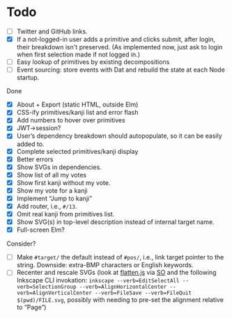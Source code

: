 # Todo

- [ ] Twitter and GitHub links.
- [x] If a not-logged-in user adds a primitive and clicks submit, after login, their breakdown isn't preserved. (As implemented now, just ask to login when first selection made if not logged in.)
- [ ] Easy lookup of primitives by existing decompositions
- [ ] Event sourcing: store events with Dat and rebuild the state at each Node startup.

Done

- [x] About + Export (static HTML, outside Elm)
- [x] CSS-ify primitives/kanji list and error flash
- [x] Add numbers to hover over primitives
- [x] JWT->session?
- [x] User’s dependency breakdown should autopopulate, so it can be easily added to.
- [x] Complete selected primitives/kanji display
- [x] Better errors
- [x] Show SVGs in dependencies.
- [x] Show list of all my votes
- [x] Show first kanji without my vote.
- [x] Show my vote for a kanji
- [x] Implement “Jump to kanji”
- [x] Add router, i.e., `#/13`.
- [x] Omit real kanji from primitives list.
- [x] Show SVG(s) in top-level description instead of internal target name.
- [x] Full-screen Elm?

Consider?

- [ ] Make `#target/` the default instead of `#pos/`, i.e., link target pointer to the string. Downside: extra-BMP characters or English keywords.
- [ ] Recenter and rescale SVGs (look at [flatten.js](https://gist.github.com/timo22345/9413158) via [SO](http://stackoverflow.com/a/22254240/500207) and the following Inkscape CLI invokation: `inkscape --verb=EditSelectAll --verb=SelectionGroup --verb=AlignHorizontalCenter --verb=AlignVerticalCenter --verb=FileSave --verb=FileQuit $(pwd)/FILE.svg`, possibly with needing to pre-set the alignment relative to “Page”)
